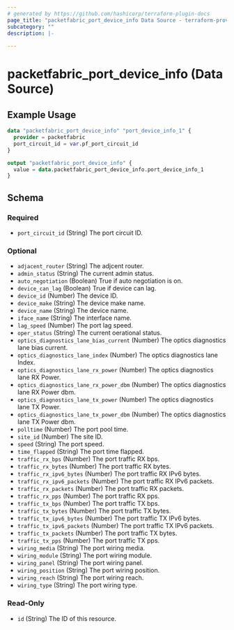 ```yaml
---
# generated by https://github.com/hashicorp/terraform-plugin-docs
page_title: "packetfabric_port_device_info Data Source - terraform-provider-packetfabric"
subcategory: ""
description: |-
  
---
```


# packetfabric_port_device_info (Data Source)



## Example Usage

```terraform
data "packetfabric_port_device_info" "port_device_info_1" {
  provider = packetfabric
  port_circuit_id = var.pf_port_circuit_id
}

output "packetfabric_port_device_info" {
  value = data.packetfabric_port_device_info.port_device_info_1
}
```

<!-- schema generated by tfplugindocs -->
## Schema

### Required

- `port_circuit_id` (String) The port circuit ID.

### Optional

- `adjacent_router` (String) The adjcent router.
- `admin_status` (String) The current admin status.
- `auto_negotiation` (Boolean) True if auto negotiation is on.
- `device_can_lag` (Boolean) True if device can lag.
- `device_id` (Number) The device ID.
- `device_make` (String) The device make name.
- `device_name` (String) The device name.
- `iface_name` (String) The interface name.
- `lag_speed` (Number) The port lag speed.
- `oper_status` (String) The current oerational status.
- `optics_diagnostics_lane_bias_current` (Number) The optics diagnostics lane bias current.
- `optics_diagnostics_lane_index` (Number) The optics diagnostics lane Index.
- `optics_diagnostics_lane_rx_power` (Number) The optics diagnostics lane RX Power.
- `optics_diagnostics_lane_rx_power_dbm` (Number) The optics diagnostics lane RX Power dbm.
- `optics_diagnostics_lane_tx_power` (Number) The optics diagnostics lane TX Power.
- `optics_diagnostics_lane_tx_power_dbm` (Number) The optics diagnostics lane TX Power dbm.
- `polltime` (Number) The port pool time.
- `site_id` (Number) The site ID.
- `speed` (String) The port speed.
- `time_flapped` (String) The port time flapped.
- `traffic_rx_bps` (Number) The port traffic RX bps.
- `traffic_rx_bytes` (Number) The port traffic RX bytes.
- `traffic_rx_ipv6_bytes` (Number) The port traffic RX IPv6 bytes.
- `traffic_rx_ipv6_packets` (Number) The port traffic RX IPv6 packets.
- `traffic_rx_packets` (Number) The port traffic RX packets.
- `traffic_rx_pps` (Number) The port traffic RX pps.
- `traffic_tx_bps` (Number) The port traffic TX bps.
- `traffic_tx_bytes` (Number) The port traffic TX bytes.
- `traffic_tx_ipv6_bytes` (Number) The port traffic TX IPv6 bytes.
- `traffic_tx_ipv6_packets` (Number) The port traffic TX IPv6 packets.
- `traffic_tx_packets` (Number) The port traffic TX bytes.
- `traffic_tx_pps` (Number) The port traffic TX pps.
- `wiring_media` (String) The port wiring media.
- `wiring_module` (String) The port wiring module.
- `wiring_panel` (String) The port wiring panel.
- `wiring_position` (String) The port wiring position.
- `wiring_reach` (String) The port wiring reach.
- `wiring_type` (String) The port wiring type.

### Read-Only

- `id` (String) The ID of this resource.



